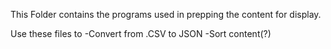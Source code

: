 This Folder contains the programs used in prepping the content for display.

Use these files to
	-Convert from .CSV to JSON
	-Sort content(?)